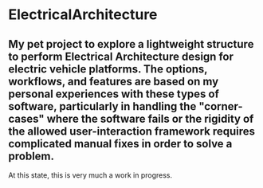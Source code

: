 # ElectricalArchitecture

## My pet project to explore a lightweight structure to perform Electrical Architecture design for electric vehicle platforms. The options, workflows, and features are based on my personal experiences with these types of software, particularly in handling the "corner-cases" where the software fails or the rigidity of the allowed user-interaction framework requires complicated manual fixes in order to solve a problem.

At this state, this is very much a work in progress.

